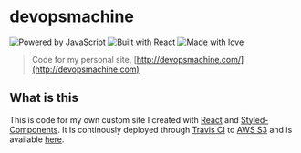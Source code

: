 # devopsmachine

![Powered by JavaScript](https://img.shields.io/badge/Powered%20by-JavaScript-yellow.svg?longCache=true&style=for-the-badge)
![Built with React](https://img.shields.io/badge/Built%20with-React-blue.svg?longCache=true&style=for-the-badge)
![Made with love](https://img.shields.io/badge/made%20with-%E2%9D%A4-red.svg?longCache=true&style=for-the-badge)

> Code for my personal site, [http://devopsmachine.com/](http://devopsmachine.com)

## What is this

This is code for my own custom site I created with [React](https://github.com/facebook/react) and [Styled-Components](https://github.com/styled-components/styled-components). It is continously deployed through [Travis CI](https://travis-ci.org/RyanMillerC/devopsmachine) to [AWS S3](https://aws.amazon.com/s3/) and is available [here](http://devopsmachine.com). 

